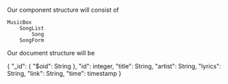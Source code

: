 Our component structure will consist of
	
	MusicBox
		SongList
			Song
		SongForm

Our document structure will be 

{
    "_id": {
        "$oid": String
    },
    "id": integer,
    "title": String,
    "artist": String,
    "lyrics": String,
    "link": String,
    "time": timestamp
}